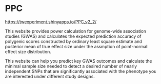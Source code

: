 # PPC

https://twexperiment.shinyapps.io/PPC_v2_2/

This website provides power calculation for genome-wide association studies (GWAS) and calculates the expected prediction accuracy of polygenic scores constructed by ordinary least square estimate and posterior mean of true effect size under the assmption of point-normal effect size distribution.

This website can help you predict key GWAS outcomes and calculate the minimal sample size needed to detect a desired number of nearly independent SNPs that are significantly associated with the phenotype you are interested under different study designs.

